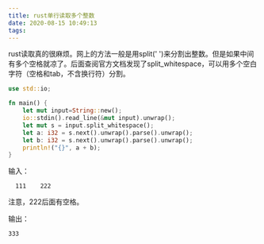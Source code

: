 ```yaml
---
title: rust单行读取多个整数
date: 2020-08-15 10:49:13
tags:
---
```


rust读取真的很麻烦。网上的方法一般是用split(' ')来分割出整数。但是如果中间有多个空格就凉了。后面查阅官方文档发现了split_whitespace，可以用多个空白字符（空格和tab，不含换行符）分割。

```rust
use std::io;

fn main() {
    let mut input=String::new();
    io::stdin().read_line(&mut input).unwrap();
    let mut s = input.split_whitespace();
    let a: i32 = s.next().unwrap().parse().unwrap();
    let b: i32 = s.next().unwrap().parse().unwrap();
    println!("{}", a + b);
}
```

输入：

```
  111    222   
```

注意，222后面有空格。

输出：

```
333
```
